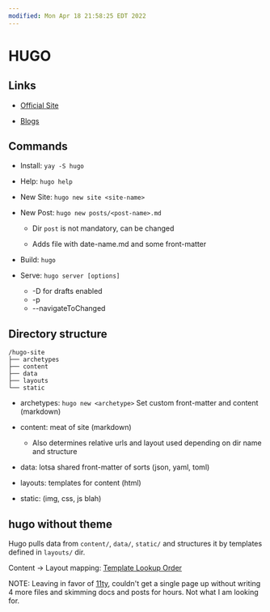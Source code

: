 ```yaml
---
modified: Mon Apr 18 21:58:25 EDT 2022
---
```

# HUGO

## Links

- [Official Site](https://www.hugotutorial.com/posts/)

- [Blogs](https://www.hugotutorial.com/posts/)

## Commands

- Install: `yay -S hugo`

- Help: `hugo help`

- New Site: `hugo new site <site-name>`

- New Post: `hugo new posts/<post-name>.md`

  - Dir `post` is not mandatory, can be changed

  - Adds file with date-name.md and some front-matter

- Build: `hugo`

- Serve: `hugo server [options]`
  - -D for drafts enabled
  - -p <port>
  - --navigateToChanged

## Directory structure

```
/hugo-site
├── archetypes
├── content
├── data
├── layouts
└── static
```

- archetypes: `hugo new <archetype>` Set custom front-matter and content (markdown)

- content: meat of site (markdown)

  - Also determines relative urls and layout used depending on dir name and structure

- data: lotsa shared front-matter of sorts (json, yaml, toml)

- layouts: templates for content (html)

- static: (img, css, js blah)

## hugo without theme

Hugo pulls data from `content/`, `data/`, `static/` and structures it by templates defined in `layouts/` dir.

Content -> Layout mapping: [Template Lookup Order](https://gohugo.io/templates/lookup-order/)

NOTE: Leaving in favor of [11ty](./11ty.md), couldn't get a single page up without writing 4 more files and skimming docs and posts for hours. Not what I am looking for.
